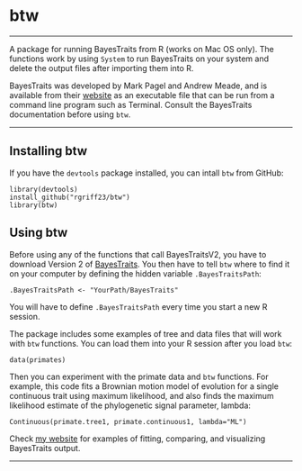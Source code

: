 # btw

___

A package for running BayesTraits from R (works on Mac OS only). The functions work by using `System` to run BayesTraits on your system and delete the output files after importing them into R.

BayesTraits was developed by Mark Pagel and Andrew Meade, and is available from their [website](http://www.evolution.rdg.ac.uk/BayesTraits.html) as an executable file that can be run from a command line program such as Terminal. Consult the BayesTraits documentation before using `btw`.

___

## Installing btw

If you have the `devtools` package installed, you can intall `btw` from GitHub:

```
library(devtools)
install_github("rgriff23/btw")
library(btw)
```

## Using btw

Before using any of the functions that call BayesTraitsV2, you have to download Version 2 of [BayesTraits](http://www.evolution.rdg.ac.uk/BayesTraits.html). You then have to tell `btw` where to find it on your computer by defining the hidden variable `.BayesTraitsPath`:

```
.BayesTraitsPath <- "YourPath/BayesTraits"
```

You will have to define `.BayesTraitsPath` every time you start a new R session. 

The package includes some examples of tree and data files that will work with `btw` functions. You can load them into your R session after you load `btw`:

```
data(primates)
```

Then you can experiment with the primate data and `btw` functions. For example, this code fits a Brownian motion model of evolution for a single continuous trait using maximum likelihood, and also finds the maximum likelihood estimate of the phylogenetic signal parameter, lambda:

```
Continuous(primate.tree1, primate.continuous1, lambda="ML")
```

Check [my website](http://rgriff23.github.io/projects/btw.html) for examples of fitting, comparing, and visualizing BayesTraits output.

___

